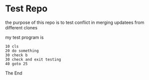 # Test Repo

the purpose of this repo is to test conflict in merging updatees from different clones

my test program is
```
10 cls
20 do something
30 check b
30 check and exit testing
40 goto 25
```


The End
